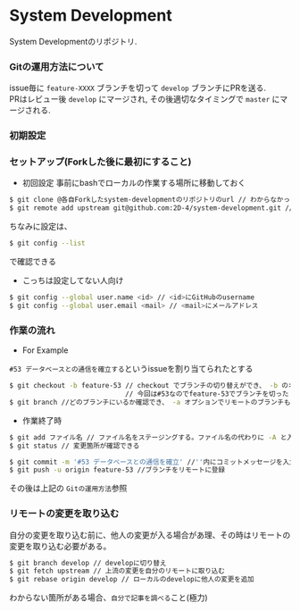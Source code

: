 # System Development
System Developmentのリポジトリ.

### Gitの運用方法について

issue毎に `feature-XXXX` ブランチを切って `develop` ブランチにPRを送る.  
PRはレビュー後 `develop` にマージされ, その後適切なタイミングで `master` にマージされる.

### 初期設定

### セットアップ(Forkした後に最初にすること)

- 初回設定
事前にbashでローカルの作業する場所に移動しておく

```bash
$ git clone @各自Forkしたsystem-developmentのリポジトリのurl // わからなかったらgit cloneで調べて
$ git remote add upstream git@github.com:2D-4/system-development.git // 上流のリポジトリを登録
```
ちなみに設定は、
```bash
$ git config --list
```
で確認できる

- こっちは設定してない人向け

```bash
$ git config --global user.name <id> // <id>にGitHubのusername
$ git config --global user.email <mail> // <mail>にメールアドレス
```

### 作業の流れ

- For Example

`#53 データベースとの通信を確立する`というissueを割り当てられたとする

```bash
$ git checkout -b feature-53 // checkout でブランチの切り替えができ、 -b のオプションでブランチの作成も同時にできる
                             // 今回は#53なのでfeature-53でブランチを切った
$ git branch //どのブランチにいるか確認でき、 -a オプションでリモートのブランチも確認できる
```

- 作業終了時

```bash
$ git add ファイル名 // ファイル名をステージングする。ファイル名の代わりに -A と入力すると変更済が全てステージングされる
$ git status // 変更箇所が確認できる

$ git commit -m '#53 データベースとの通信を確立' //''内にコミットメッセージを入力
$ git push -u origin feature-53 //ブランチをリモートに登録
```

その後は上記の `Gitの運用方法`参照

### リモートの変更を取り込む

自分の変更を取り込む前に、他人の変更が入る場合があ理、その時はリモートの変更を取り込む必要がある。

```bash
$ git branch develop // developに切り替え
$ git fetch upstream // 上流の変更を自分のリモートに取り込む
$ git rebase origin develop // ローカルのdevelopに他人の変更を追加
```

わからない箇所がある場合、`自分で記事を調べる`こと(極力)
